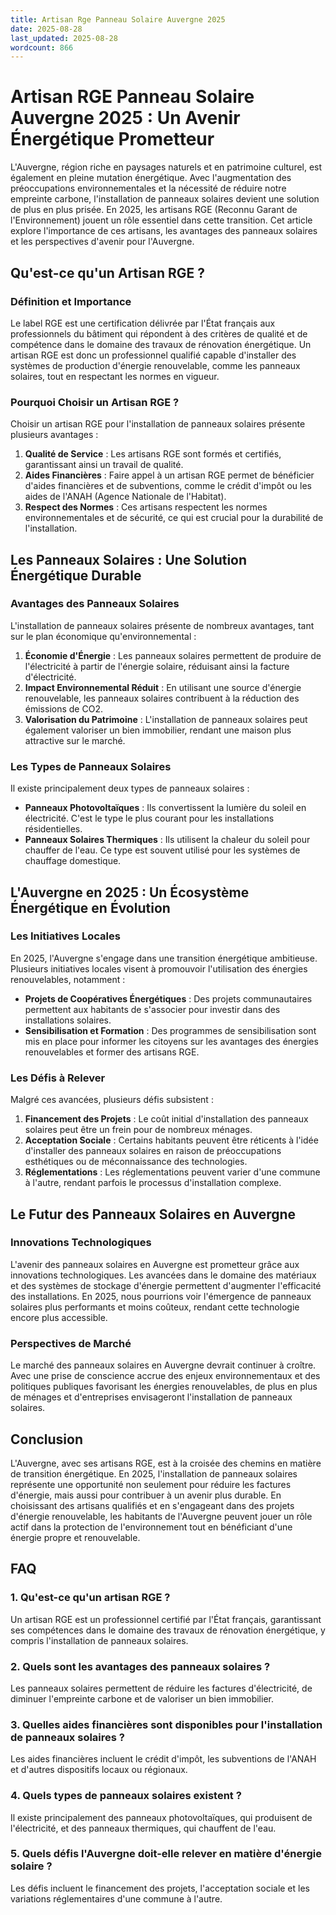 ```yaml
---
title: Artisan Rge Panneau Solaire Auvergne 2025
date: 2025-08-28
last_updated: 2025-08-28
wordcount: 866
---
```


# Artisan RGE Panneau Solaire Auvergne 2025 : Un Avenir Énergétique Prometteur

L'Auvergne, région riche en paysages naturels et en patrimoine culturel, est également en pleine mutation énergétique. Avec l'augmentation des préoccupations environnementales et la nécessité de réduire notre empreinte carbone, l'installation de panneaux solaires devient une solution de plus en plus prisée. En 2025, les artisans RGE (Reconnu Garant de l'Environnement) jouent un rôle essentiel dans cette transition. Cet article explore l'importance de ces artisans, les avantages des panneaux solaires et les perspectives d'avenir pour l'Auvergne.

## Qu'est-ce qu'un Artisan RGE ?

### Définition et Importance

Le label RGE est une certification délivrée par l'État français aux professionnels du bâtiment qui répondent à des critères de qualité et de compétence dans le domaine des travaux de rénovation énergétique. Un artisan RGE est donc un professionnel qualifié capable d'installer des systèmes de production d'énergie renouvelable, comme les panneaux solaires, tout en respectant les normes en vigueur.

### Pourquoi Choisir un Artisan RGE ?

Choisir un artisan RGE pour l'installation de panneaux solaires présente plusieurs avantages :

1. **Qualité de Service** : Les artisans RGE sont formés et certifiés, garantissant ainsi un travail de qualité.
2. **Aides Financières** : Faire appel à un artisan RGE permet de bénéficier d'aides financières et de subventions, comme le crédit d'impôt ou les aides de l'ANAH (Agence Nationale de l'Habitat).
3. **Respect des Normes** : Ces artisans respectent les normes environnementales et de sécurité, ce qui est crucial pour la durabilité de l'installation.

## Les Panneaux Solaires : Une Solution Énergétique Durable

### Avantages des Panneaux Solaires

L'installation de panneaux solaires présente de nombreux avantages, tant sur le plan économique qu'environnemental :

1. **Économie d'Énergie** : Les panneaux solaires permettent de produire de l'électricité à partir de l'énergie solaire, réduisant ainsi la facture d'électricité.
2. **Impact Environnemental Réduit** : En utilisant une source d'énergie renouvelable, les panneaux solaires contribuent à la réduction des émissions de CO2.
3. **Valorisation du Patrimoine** : L'installation de panneaux solaires peut également valoriser un bien immobilier, rendant une maison plus attractive sur le marché.

### Les Types de Panneaux Solaires

Il existe principalement deux types de panneaux solaires :

- **Panneaux Photovoltaïques** : Ils convertissent la lumière du soleil en électricité. C'est le type le plus courant pour les installations résidentielles.
- **Panneaux Solaires Thermiques** : Ils utilisent la chaleur du soleil pour chauffer de l'eau. Ce type est souvent utilisé pour les systèmes de chauffage domestique.

## L'Auvergne en 2025 : Un Écosystème Énergétique en Évolution

### Les Initiatives Locales

En 2025, l'Auvergne s'engage dans une transition énergétique ambitieuse. Plusieurs initiatives locales visent à promouvoir l'utilisation des énergies renouvelables, notamment :

- **Projets de Coopératives Énergétiques** : Des projets communautaires permettent aux habitants de s'associer pour investir dans des installations solaires.
- **Sensibilisation et Formation** : Des programmes de sensibilisation sont mis en place pour informer les citoyens sur les avantages des énergies renouvelables et former des artisans RGE.

### Les Défis à Relever

Malgré ces avancées, plusieurs défis subsistent :

1. **Financement des Projets** : Le coût initial d'installation des panneaux solaires peut être un frein pour de nombreux ménages.
2. **Acceptation Sociale** : Certains habitants peuvent être réticents à l'idée d'installer des panneaux solaires en raison de préoccupations esthétiques ou de méconnaissance des technologies.
3. **Réglementations** : Les réglementations peuvent varier d'une commune à l'autre, rendant parfois le processus d'installation complexe.

## Le Futur des Panneaux Solaires en Auvergne

### Innovations Technologiques

L'avenir des panneaux solaires en Auvergne est prometteur grâce aux innovations technologiques. Les avancées dans le domaine des matériaux et des systèmes de stockage d'énergie permettent d'augmenter l'efficacité des installations. En 2025, nous pourrions voir l'émergence de panneaux solaires plus performants et moins coûteux, rendant cette technologie encore plus accessible.

### Perspectives de Marché

Le marché des panneaux solaires en Auvergne devrait continuer à croître. Avec une prise de conscience accrue des enjeux environnementaux et des politiques publiques favorisant les énergies renouvelables, de plus en plus de ménages et d'entreprises envisageront l'installation de panneaux solaires.

## Conclusion

L'Auvergne, avec ses artisans RGE, est à la croisée des chemins en matière de transition énergétique. En 2025, l'installation de panneaux solaires représente une opportunité non seulement pour réduire les factures d'énergie, mais aussi pour contribuer à un avenir plus durable. En choisissant des artisans qualifiés et en s'engageant dans des projets d'énergie renouvelable, les habitants de l'Auvergne peuvent jouer un rôle actif dans la protection de l'environnement tout en bénéficiant d'une énergie propre et renouvelable.

## FAQ

### 1. Qu'est-ce qu'un artisan RGE ?

Un artisan RGE est un professionnel certifié par l'État français, garantissant ses compétences dans le domaine des travaux de rénovation énergétique, y compris l'installation de panneaux solaires.

### 2. Quels sont les avantages des panneaux solaires ?

Les panneaux solaires permettent de réduire les factures d'électricité, de diminuer l'empreinte carbone et de valoriser un bien immobilier.

### 3. Quelles aides financières sont disponibles pour l'installation de panneaux solaires ?

Les aides financières incluent le crédit d'impôt, les subventions de l'ANAH et d'autres dispositifs locaux ou régionaux.

### 4. Quels types de panneaux solaires existent ?

Il existe principalement des panneaux photovoltaïques, qui produisent de l'électricité, et des panneaux thermiques, qui chauffent de l'eau.

### 5. Quels défis l'Auvergne doit-elle relever en matière d'énergie solaire ?

Les défis incluent le financement des projets, l'acceptation sociale et les variations réglementaires d'une commune à l'autre.